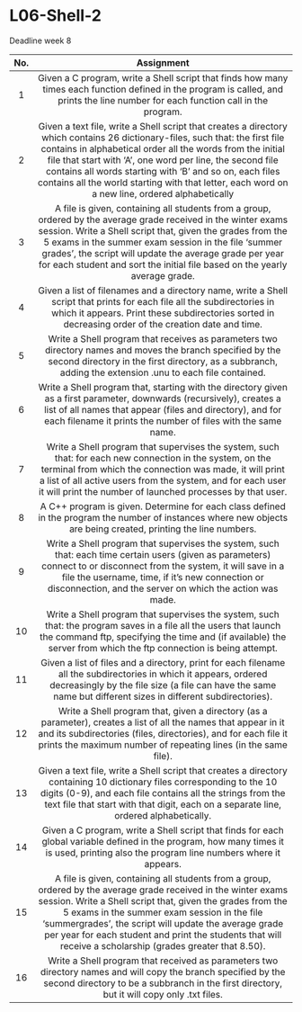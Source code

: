 ﻿# L06-Shell-2
Deadline week 8

|**No.**|**Assignment**|
| :-: | :-: |
|1|Given a C program, write a Shell script that finds how many times each function defined in the program is called, and prints the line number for each function call in the program.  |
|2|Given a text file, write a Shell script that creates a directory which contains 26 dictionary-files, such that: the first file contains in alphabetical order all the words from the initial file that start with ‘A’, one word per line, the second file contains all words starting with ‘B’ and so on, each files contains all the world starting with that letter, each word on a new line, ordered alphabetically|
|3|A file is given, containing all students from a group, ordered by the average grade received in the winter exams session. Write a Shell script that, given the grades from the 5 exams in the summer exam session in the file ‘summer grades’, the script will update the average grade per year for each student and sort the initial file based on the yearly average grade.  |
|4|Given a list of filenames and a directory name, write a Shell script that prints for each file all the subdirectories in which it appears. Print these subdirectories sorted in decreasing order of the creation date and time.  |
|5|Write a Shell program that receives as parameters two directory names and moves the branch specified by the second directory in the first directory, as a subbranch, adding the extension .unu to each file contained.  |
|6|Write a Shell program that, starting with the directory given as a first parameter, downwards (recursively), creates a list of all names that appear (files and directory), and for each filename it prints the number of files with the same name. |
|7|Write a Shell program that supervises the system, such that: for each new connection in the system, on the terminal from which the connection was made, it will print a list of all active users from the system, and for each user it will print the number of launched processes by that user.  |
|8|A C++ program is given. Determine for each class defined in the program the number of instances where new objects are being created, printing the line numbers.|
|9|Write a Shell program that supervises the system, such that: each time certain users (given as parameters) connect to or disconnect from the system, it will save in a file the username, time, if it’s new connection or disconnection, and the server on which the action was made.|
|10|Write a Shell program that supervises the system, such that: the program saves in a file all the users that launch the command ftp, specifying the time and (if available) the server from which the ftp connection is being attempt. |
|11|Given a list of files and a directory, print for each filename all the subdirectories in which it appears, ordered decreasingly by the file size (a file can have the same name but different sizes in different subdirectories). |
|12|Write a Shell program that, given a directory (as a parameter), creates a list of all the names that appear in it and its subdirectories (files, directories), and for each file it prints the maximum number of repeating lines (in the same file).  |
|13|Given a text file, write a Shell script that creates a directory containing 10 dictionary files corresponding to the 10 digits (0-9), and each file contains all the strings from the text file that start with that digit, each on a separate line, ordered alphabetically.  |
|14|Given a C program, write a Shell script that finds for each global variable defined in the program, how many times it is used, printing also the program line numbers where it appears. |
|15|A file is given, containing all students from a group, ordered by the average grade received in the winter exams session. Write a Shell script that, given the grades from the 5 exams in the summer exam session in the file ‘summergrades’, the script will update the average grade per year for each student and print the students that will receive a scholarship (grades greater that 8.50). |
|16|Write a Shell program that received as parameters two directory names and will copy the branch specified by the second directory to be a subbranch in the first directory, but it will copy only .txt files.|


